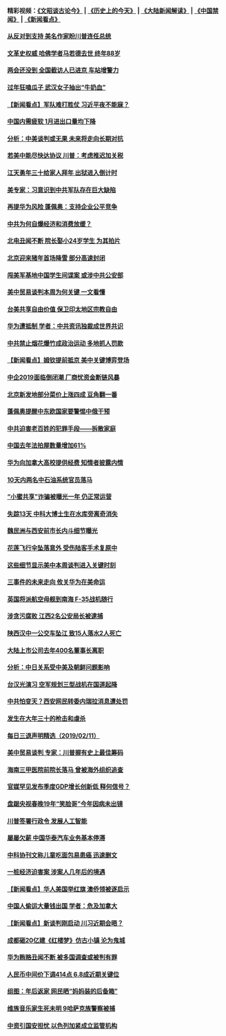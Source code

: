 #### 精彩视频：[《文昭谈古论今》](http://45.76.195.252/wenzhao) | [《历史上的今天》](http://45.76.195.252/today-in-history) | [《大陆新闻解读》](http://45.76.195.252/ntdtv-comedy) | [《中国禁闻》](http://45.76.195.252/ntdtv-news) | [《新闻看点》](http://45.76.195.252/news-insight) 

 #### [从反对到支持 美名作家盼川普连任总统](../pages/nsc413/n11040403.md?t=02122131) 

#### [文革史权威 哈佛学者马若德去世 终年88岁](../pages/nsc413/n11040150.md?t=02122131) 

#### [两会还没到 全国截访人已进京 车站增警力](../pages/nsc413/n11040311.md?t=02122131) 

#### [过年狂嗑瓜子 武汉女子抽出“牛奶血”](../pages/nsc413/n11040227.md?t=02122131) 

#### [【新闻看点】军队难打胜仗 习近平夜不能寐？](../pages/nsc413/n11040365.md?t=02122131) 

#### [中国内需疲软 1月进出口量均下降](../pages/nsc413/n11040021.md?t=02122131) 

#### [分析：中美谈判或无果 未来将走向长期对抗](../pages/nsc413/n11040160.md?t=02122131) 

#### [若美中能尽快达协议 川普：考虑推迟加关税](../pages/nsc413/n11040298.md?t=02122131) 

#### [江天勇年三十给家人拜年 出狱进入倒计时](../pages/nsc413/n11039673.md?t=02122131) 

#### [美专家：习意识到中共军队存在巨大缺陷](../pages/nsc413/n11040148.md?t=02122131) 

#### [再提华为风险 蓬佩奥：支持企业公平竞争](../pages/nsc413/n11040198.md?t=02122131) 

#### [中共为何自爆经济和消费放缓？](../pages/nsc413/n11039950.md?t=02122131) 

#### [北电丑闻不断 院长娶小24岁学生 为其拍片](../pages/nsc413/n11040041.md?t=02122131) 

#### [北京迎来猪年首场降雪 部分高速封闭](../pages/nsc413/n11040077.md?t=02122131) 

#### [闯美军基地中国学生间谍案 或涉中共公安部](../pages/nsc413/n11040083.md?t=02122131) 

#### [美中贸易谈判本周为何关键 一文看懂](../pages/nsc413/n11040025.md?t=02122131) 

#### [台美共享自由价值 保卫印太地区宗教自由](../pages/nsc413/n11039742.md?t=02122131) 

#### [华为遭抵制 学者：中共资讯独裁成世界共识](../pages/nsc413/n11036950.md?t=02122131) 

#### [中共禁止烟花爆竹成政治运动 多地抓人罚款](../pages/nsc413/n11039701.md?t=02122131) 

#### [【新闻看点】姆钦提前抵京 美中关键博弈登场](../pages/nsc413/n11040007.md?t=02122131) 

#### [中企2019面临倒闭潮 厂商忧资金断链风暴](../pages/nsc413/n11038847.md?t=02122131) 

#### [北京新发地部分菜价上涨四成 豆角翻一番](../pages/nsc413/n11039338.md?t=02122131) 

#### [蓬佩奥提醒中东欧国家要警惕中俄干预](../pages/nsc413/n11039745.md?t=02122131) 

#### [中共迫害老百姓的犯罪手段——拆散家庭](../pages/nsc413/n11037647.md?t=02122131) 


#### [中国去年法拍屋数量增加61%](../pages/nsc413/n11039188.md?t=02122131) 

#### [华为向加拿大高校提供经费 知情者披露内情](../pages/nsc413/n11039329.md?t=02122131) 

#### [10天内两名中石油系统官员落马](../pages/nsc413/n11039418.md?t=02122131) 

#### [“小蜜共享”诈骗被曝光一年 仍正常运营](../pages/nsc413/n11039249.md?t=02122131) 

#### [失踪13天 中科大博士生在水库旁离奇消失](../pages/nsc413/n11039093.md?t=02122131) 

#### [魏民洲与西安前市长内斗细节曝光](../pages/nsc413/n11039060.md?t=02122131) 

#### [花莲飞行伞坠落意外 受伤陆客手术复原中](../pages/nsc413/n11039238.md?t=02122131) 

#### [这些细节显示美中本周谈判进入关键时刻](../pages/nsc413/n11038794.md?t=02122131) 

#### [三事件的未来走向 攸关华为在美命运](../pages/nsc413/n11038473.md?t=02122131) 

#### [英国将派航空母舰到南海 F-35战机随行](../pages/nsc413/n11039035.md?t=02122131) 

#### [涉贪污腐败 江西2名公安局长被逮捕](../pages/nsc413/n11039015.md?t=02122131) 

#### [陕西汉中一公交车坠江 致15人落水2人死亡](../pages/nsc413/n11038717.md?t=02122131) 

#### [大陆上市公司去年400名董事长离职](../pages/nsc413/n11038684.md?t=02122131) 

#### [分析：中日关系受中美及朝鲜问题影响](../pages/nsc413/n11038742.md?t=02122131) 

#### [台汉光演习 空军规划三型战机在国道起降](../pages/nsc413/n11038767.md?t=02122131) 

#### [中共怕变天？西安网民转委内瑞拉消息遭处罚](../pages/nsc413/n11038709.md?t=02122131) 

#### [发生在大年三十的枪击和虐杀](../pages/nsc413/n11034351.md?t=02122131) 

#### [每日三退声明精选（2019/02/11）](../pages/nsc413/n11038668.md?t=02122131) 

#### [美中贸易谈判 专家：川普握有史上最佳筹码](../pages/nsc413/n11038534.md?t=02122131) 

#### [海南三甲医院前院长落马 曾被海外组织追查](../pages/nsc413/n11038524.md?t=02122131) 

#### [官媒罕见发布季度GDP增长创新低 释何信号？](../pages/nsc413/n11038073.md?t=02122131) 

#### [盘踞央视春晚19年“笑脸哥”今年因病未出镜](../pages/nsc413/n11038056.md?t=02122131) 

#### [川普签署行政令 发展人工智能](../pages/nsc413/n11038189.md?t=02122131) 

#### [屡屡欠薪 中国华泰汽车业务基本停滞](../pages/nsc413/n11038273.md?t=02122131) 

#### [中科协刊文称儿童吃面包易患癌 迅速删文](../pages/nsc413/n11038419.md?t=02122131) 

#### [一桩经济迫害案 涉案人几年后的境遇](../pages/nsc413/n11038247.md?t=02122131) 

#### [【新闻看点】华人美国举红旗 澳侨领被逐启示](../pages/nsc413/n11038210.md?t=02122131) 

#### [中国人偷运大量钱出国 学者：危及加拿大](../pages/nsc413/n11038272.md?t=02122131) 

#### [【新闻看点】新谈判刚启动 川习近期会晤？](../pages/nsc413/n11037934.md?t=02122131) 

#### [成都砸20亿建《红楼梦》仿古小镇 沦为鬼城](../pages/nsc413/n11038030.md?t=02122131) 

#### [华为贿赂丑闻不断 被多国调查或被判有罪](../pages/nsc413/n11038028.md?t=02122131) 

#### [人民币中间价下调414点 6.8成近期关键位](../pages/nsc413/n11037117.md?t=02122131) 

#### [组图：年后返家 网民晒“妈妈装的后备箱”](../pages/nsc413/n11038125.md?t=02122131) 

#### [维族音乐家生死未明 9哈萨克族警察被捕](../pages/nsc413/n11037975.md?t=02122131) 

#### [中资引国安担忧 以色列加紧成立监管机构](../pages/nsc413/n11037999.md?t=02122131) 

